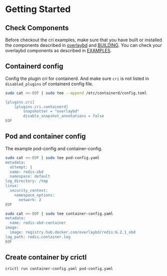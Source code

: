 # Getting Started

## Check Components

Before checkout the cri examples, make sure that you have built or installed the components described in [overlaybd](https://github.com/containerd/overlaybd/README.md) and [BUILDING](BUILDING.md).
You can check your overlaybd components as described in [EXAMPLES](EXAMPLES.md#check-components).

## Containerd config

Config the plugin cri for containerd. And make sure `cri` is not listed in `disabled_plugins` of containerd config file.

```bash
sudo cat <<-EOF | sudo tee --append /etc/containerd/config.toml

[plugins.cri]
    [plugins.cri.containerd]
        snapshotter = "overlaybd"
        disable_snapshot_annotations = false
EOF
```

## Pod and container config

The example pod-config and container-config.

```bash
sudo cat <<-EOF | sudo tee pod-config.yaml
metadata:
  attempt: 1
  name: redis-obd
  namespace: default
log_directory: /tmp
linux:
  security_context:
    namespace_options:
      network: 2
EOF
```

```bash
sudo cat <<-EOF | sudo tee container-config.yaml
metadata:
  name: redis-obd-container
image:
  image: registry.hub.docker.com/overlaybd/redis:6.2.1_obd
log_path: redis.container.log
EOF
```

## Create container by crictl

```bash
crictl run container-config.yaml pod-config.yaml
```
